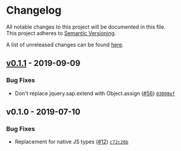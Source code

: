 # Changelog
All notable changes to this project will be documented in this file.  
This project adheres to [Semantic Versioning](http://semver.org/spec/v2.0.0.html).

A list of unreleased changes can be found [here](https://github.com/SAP/ui5-migration/compare/v0.1.1...HEAD).

<a name="v0.1.1"></a>
## [v0.1.1] - 2019-09-09
### Bug Fixes
- Don't replace jquery.sap.extend with Object.assign ([#56](https://github.com/SAP/ui5-migration/issues/56)) [`03008ef`](https://github.com/SAP/ui5-migration/commit/03008ef77238d91d48182795d960e1ad52e0bf6d)


<a name="v0.1.0"></a>
## v0.1.0 - 2019-07-10
### Bug Fixes
- Replacement for native JS types ([#12](https://github.com/SAP/ui5-migration/issues/12)) [`c72c26b`](https://github.com/SAP/ui5-migration/commit/c72c26bc7bbf096a153b009165dedbc9d92cc082)


[v0.1.1]: https://github.com/SAP/ui5-migration/compare/v0.1.0...v0.1.1

